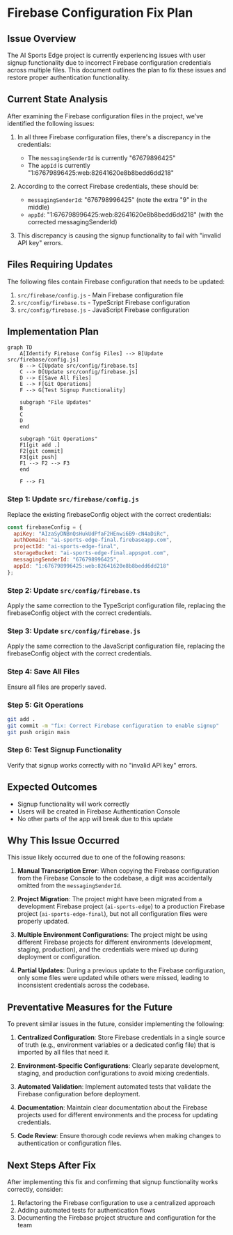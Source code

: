 # Firebase Configuration Fix Plan

## Issue Overview

The AI Sports Edge project is currently experiencing issues with user signup functionality due to incorrect Firebase configuration credentials across multiple files. This document outlines the plan to fix these issues and restore proper authentication functionality.

## Current State Analysis

After examining the Firebase configuration files in the project, we've identified the following issues:

1. In all three Firebase configuration files, there's a discrepancy in the credentials:
   - The `messagingSenderId` is currently "67679896425"
   - The `appId` is currently "1:67679896425:web:82641620e8b8bedd6dd218"

2. According to the correct Firebase credentials, these should be:
   - `messagingSenderId`: "676798996425" (note the extra "9" in the middle)
   - `appId`: "1:676798996425:web:82641620e8b8bedd6dd218" (with the corrected messagingSenderId)

3. This discrepancy is causing the signup functionality to fail with "invalid API key" errors.

## Files Requiring Updates

The following files contain Firebase configuration that needs to be updated:

1. `src/firebase/config.js` - Main Firebase configuration file
2. `src/config/firebase.ts` - TypeScript Firebase configuration
3. `src/config/firebase.js` - JavaScript Firebase configuration

## Implementation Plan

```mermaid
graph TD
    A[Identify Firebase Config Files] --> B[Update src/firebase/config.js]
    B --> C[Update src/config/firebase.ts]
    C --> D[Update src/config/firebase.js]
    D --> E[Save All Files]
    E --> F[Git Operations]
    F --> G[Test Signup Functionality]
    
    subgraph "File Updates"
    B
    C
    D
    end
    
    subgraph "Git Operations"
    F1[git add .]
    F2[git commit]
    F3[git push]
    F1 --> F2 --> F3
    end
    
    F --> F1
```

### Step 1: Update `src/firebase/config.js`

Replace the existing firebaseConfig object with the correct credentials:

```javascript
const firebaseConfig = {
  apiKey: "AIzaSyDNBnQsHukUdPfaF2HEnwi6B9-cN4aDiRc",
  authDomain: "ai-sports-edge-final.firebaseapp.com",
  projectId: "ai-sports-edge-final",
  storageBucket: "ai-sports-edge-final.appspot.com",
  messagingSenderId: "676798996425",
  appId: "1:676798996425:web:82641620e8b8bedd6dd218"
};
```

### Step 2: Update `src/config/firebase.ts`

Apply the same correction to the TypeScript configuration file, replacing the firebaseConfig object with the correct credentials.

### Step 3: Update `src/config/firebase.js`

Apply the same correction to the JavaScript configuration file, replacing the firebaseConfig object with the correct credentials.

### Step 4: Save All Files

Ensure all files are properly saved.

### Step 5: Git Operations

```bash
git add .
git commit -m "fix: Correct Firebase configuration to enable signup"
git push origin main
```

### Step 6: Test Signup Functionality

Verify that signup works correctly with no "invalid API key" errors.

## Expected Outcomes

- Signup functionality will work correctly
- Users will be created in Firebase Authentication Console
- No other parts of the app will break due to this update

## Why This Issue Occurred

This issue likely occurred due to one of the following reasons:

1. **Manual Transcription Error**: When copying the Firebase configuration from the Firebase Console to the codebase, a digit was accidentally omitted from the `messagingSenderId`.

2. **Project Migration**: The project might have been migrated from a development Firebase project (`ai-sports-edge`) to a production Firebase project (`ai-sports-edge-final`), but not all configuration files were properly updated.

3. **Multiple Environment Configurations**: The project might be using different Firebase projects for different environments (development, staging, production), and the credentials were mixed up during deployment or configuration.

4. **Partial Updates**: During a previous update to the Firebase configuration, only some files were updated while others were missed, leading to inconsistent credentials across the codebase.

## Preventative Measures for the Future

To prevent similar issues in the future, consider implementing the following:

1. **Centralized Configuration**: Store Firebase credentials in a single source of truth (e.g., environment variables or a dedicated config file) that is imported by all files that need it.

2. **Environment-Specific Configurations**: Clearly separate development, staging, and production configurations to avoid mixing credentials.

3. **Automated Validation**: Implement automated tests that validate the Firebase configuration before deployment.

4. **Documentation**: Maintain clear documentation about the Firebase projects used for different environments and the process for updating credentials.

5. **Code Review**: Ensure thorough code reviews when making changes to authentication or configuration files.

## Next Steps After Fix

After implementing this fix and confirming that signup functionality works correctly, consider:

1. Refactoring the Firebase configuration to use a centralized approach
2. Adding automated tests for authentication flows
3. Documenting the Firebase project structure and configuration for the team